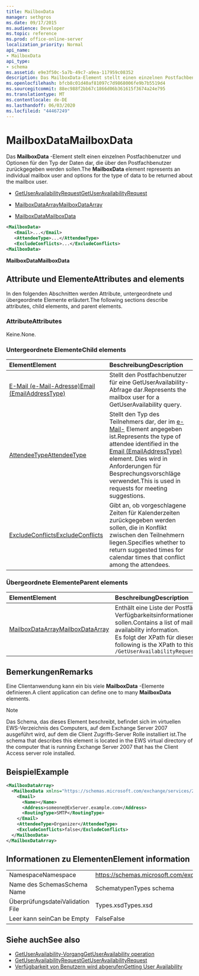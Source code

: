 ```yaml
---
title: MailboxData
manager: sethgros
ms.date: 09/17/2015
ms.audience: Developer
ms.topic: reference
ms.prod: office-online-server
localization_priority: Normal
api_name:
- MailboxData
api_type:
- schema
ms.assetid: e9e3f50c-5a7b-49c7-a9ea-117959c08352
description: Das MailboxData-Element stellt einen einzelnen Postfachbenutzer und Optionen für den Typ der Daten dar, die über den Postfachbenutzer zurückgegeben werden sollen.
ms.openlocfilehash: bfcb8c01d40af81097c7d9868006fe9b7b5519d4
ms.sourcegitcommit: 88ec988f2bb67c1866d06b361615f3674a24e795
ms.translationtype: MT
ms.contentlocale: de-DE
ms.lasthandoff: 06/03/2020
ms.locfileid: "44467249"
---
```

# <a name="mailboxdata"></a><span data-ttu-id="d3dbe-103">MailboxData</span><span class="sxs-lookup"><span data-stu-id="d3dbe-103">MailboxData</span></span>

<span data-ttu-id="d3dbe-104">Das **MailboxData** -Element stellt einen einzelnen Postfachbenutzer und Optionen für den Typ der Daten dar, die über den Postfachbenutzer zurückgegeben werden sollen.</span><span class="sxs-lookup"><span data-stu-id="d3dbe-104">The **MailboxData** element represents an individual mailbox user and options for the type of data to be returned about the mailbox user.</span></span> 
  
- [<span data-ttu-id="d3dbe-105">GetUserAvailabilityRequest</span><span class="sxs-lookup"><span data-stu-id="d3dbe-105">GetUserAvailabilityRequest</span></span>](getuseravailabilityrequest.md)
  
- [<span data-ttu-id="d3dbe-106">MailboxDataArray</span><span class="sxs-lookup"><span data-stu-id="d3dbe-106">MailboxDataArray</span></span>](mailboxdataarray.md)
  
- [<span data-ttu-id="d3dbe-107">MailboxData</span><span class="sxs-lookup"><span data-stu-id="d3dbe-107">MailboxData</span></span>](mailboxdata.md)
  
```xml
<MailboxData>
   <Email>...</Email>
   <AttendeeType>...</AttendeeType>
   <ExcludeConflicts>...</ExcludeConflicts>
<MailboxData>
```

<span data-ttu-id="d3dbe-108">**MailboxData**</span><span class="sxs-lookup"><span data-stu-id="d3dbe-108">**MailboxData**</span></span>

## <a name="attributes-and-elements"></a><span data-ttu-id="d3dbe-109">Attribute und Elemente</span><span class="sxs-lookup"><span data-stu-id="d3dbe-109">Attributes and elements</span></span>

<span data-ttu-id="d3dbe-110">In den folgenden Abschnitten werden Attribute, untergeordnete und übergeordnete Elemente erläutert.</span><span class="sxs-lookup"><span data-stu-id="d3dbe-110">The following sections describe attributes, child elements, and parent elements.</span></span>
  
### <a name="attributes"></a><span data-ttu-id="d3dbe-111">Attribute</span><span class="sxs-lookup"><span data-stu-id="d3dbe-111">Attributes</span></span>

<span data-ttu-id="d3dbe-112">Keine.</span><span class="sxs-lookup"><span data-stu-id="d3dbe-112">None.</span></span>
  
### <a name="child-elements"></a><span data-ttu-id="d3dbe-113">Untergeordnete Elemente</span><span class="sxs-lookup"><span data-stu-id="d3dbe-113">Child elements</span></span>

|<span data-ttu-id="d3dbe-114">**Element**</span><span class="sxs-lookup"><span data-stu-id="d3dbe-114">**Element**</span></span>|<span data-ttu-id="d3dbe-115">**Beschreibung**</span><span class="sxs-lookup"><span data-stu-id="d3dbe-115">**Description**</span></span>|
|:-----|:-----|
|[<span data-ttu-id="d3dbe-116">E-Mail (e-Mail-Adresse)</span><span class="sxs-lookup"><span data-stu-id="d3dbe-116">Email (EmailAddressType)</span></span>](email-emailaddresstype.md) <br/> |<span data-ttu-id="d3dbe-117">Stellt den Postfachbenutzer für eine GetUserAvailability-Abfrage dar.</span><span class="sxs-lookup"><span data-stu-id="d3dbe-117">Represents the mailbox user for a GetUserAvailability query.</span></span>  <br/> |
|[<span data-ttu-id="d3dbe-118">AttendeeType</span><span class="sxs-lookup"><span data-stu-id="d3dbe-118">AttendeeType</span></span>](attendeetype.md) <br/> |<span data-ttu-id="d3dbe-119">Stellt den Typ des Teilnehmers dar, der im [e-Mail-](email-emailaddresstype.md) Element angegeben ist.</span><span class="sxs-lookup"><span data-stu-id="d3dbe-119">Represents the type of attendee identified in the [Email (EmailAddressType)](email-emailaddresstype.md) element.</span></span> <span data-ttu-id="d3dbe-120">Dies wird in Anforderungen für Besprechungsvorschläge verwendet.</span><span class="sxs-lookup"><span data-stu-id="d3dbe-120">This is used in requests for meeting suggestions.</span></span>  <br/> |
|[<span data-ttu-id="d3dbe-121">ExcludeConflicts</span><span class="sxs-lookup"><span data-stu-id="d3dbe-121">ExcludeConflicts</span></span>](excludeconflicts.md) <br/> |<span data-ttu-id="d3dbe-122">Gibt an, ob vorgeschlagene Zeiten für Kalenderzeiten zurückgegeben werden sollen, die in Konflikt zwischen den Teilnehmern liegen.</span><span class="sxs-lookup"><span data-stu-id="d3dbe-122">Specifies whether to return suggested times for calendar times that conflict among the attendees.</span></span>  <br/> |
   
### <a name="parent-elements"></a><span data-ttu-id="d3dbe-123">Übergeordnete Elemente</span><span class="sxs-lookup"><span data-stu-id="d3dbe-123">Parent elements</span></span>

|<span data-ttu-id="d3dbe-124">**Element**</span><span class="sxs-lookup"><span data-stu-id="d3dbe-124">**Element**</span></span>|<span data-ttu-id="d3dbe-125">**Beschreibung**</span><span class="sxs-lookup"><span data-stu-id="d3dbe-125">**Description**</span></span>|
|:-----|:-----|
|[<span data-ttu-id="d3dbe-126">MailboxDataArray</span><span class="sxs-lookup"><span data-stu-id="d3dbe-126">MailboxDataArray</span></span>](mailboxdataarray.md) <br/> |<span data-ttu-id="d3dbe-127">Enthält eine Liste der Postfächer, die nach Verfügbarkeitsinformationen abgefragt werden sollen.</span><span class="sxs-lookup"><span data-stu-id="d3dbe-127">Contains a list of mailboxes to query for availability information.</span></span>  <br/> <span data-ttu-id="d3dbe-128">Es folgt der XPath für dieses Element:</span><span class="sxs-lookup"><span data-stu-id="d3dbe-128">The following is the XPath to this element:</span></span>  <br/>  `/GetUserAvailabilityRequest/MailboxDataArray[i]` <br/> |
   
## <a name="remarks"></a><span data-ttu-id="d3dbe-129">Bemerkungen</span><span class="sxs-lookup"><span data-stu-id="d3dbe-129">Remarks</span></span>

<span data-ttu-id="d3dbe-130">Eine Clientanwendung kann ein bis viele **MailboxData** -Elemente definieren.</span><span class="sxs-lookup"><span data-stu-id="d3dbe-130">A client application can define one to many **MailboxData** elements.</span></span> 
  
> [!NOTE]
> <span data-ttu-id="d3dbe-131">Das Schema, das dieses Element beschreibt, befindet sich im virtuellen EWS-Verzeichnis des Computers, auf dem Exchange Server 2007 ausgeführt wird, auf dem die Client Zugriffs-Server Rolle installiert ist.</span><span class="sxs-lookup"><span data-stu-id="d3dbe-131">The schema that describes this element is located in the EWS virtual directory of the computer that is running Exchange Server 2007 that has the Client Access server role installed.</span></span> 
  
## <a name="example"></a><span data-ttu-id="d3dbe-132">Beispiel</span><span class="sxs-lookup"><span data-stu-id="d3dbe-132">Example</span></span>

```xml
<MailboxDataArray>
  <MailboxData xmlns="https://schemas.microsoft.com/exchange/services/2006/types">
    <Email>
      <Name></Name>
      <Address>someone@ExServer.example.com</Address>
      <RoutingType>SMTP</RoutingType>
    </Email>
    <AttendeeType>Organizer</AttendeeType>
    <ExcludeConflicts>false</ExcludeConflicts>
  </MailboxData>
</MailboxDataArray>
```

## <a name="element-information"></a><span data-ttu-id="d3dbe-133">Informationen zu Elementen</span><span class="sxs-lookup"><span data-stu-id="d3dbe-133">Element information</span></span>

|||
|:-----|:-----|
|<span data-ttu-id="d3dbe-134">Namespace</span><span class="sxs-lookup"><span data-stu-id="d3dbe-134">Namespace</span></span>  <br/> |https://schemas.microsoft.com/exchange/services/2006/types  <br/> |
|<span data-ttu-id="d3dbe-135">Name des Schemas</span><span class="sxs-lookup"><span data-stu-id="d3dbe-135">Schema Name</span></span>  <br/> |<span data-ttu-id="d3dbe-136">Schematypen</span><span class="sxs-lookup"><span data-stu-id="d3dbe-136">Types schema</span></span>  <br/> |
|<span data-ttu-id="d3dbe-137">Überprüfungsdatei</span><span class="sxs-lookup"><span data-stu-id="d3dbe-137">Validation File</span></span>  <br/> |<span data-ttu-id="d3dbe-138">Types.xsd</span><span class="sxs-lookup"><span data-stu-id="d3dbe-138">Types.xsd</span></span>  <br/> |
|<span data-ttu-id="d3dbe-139">Leer kann sein</span><span class="sxs-lookup"><span data-stu-id="d3dbe-139">Can be Empty</span></span>  <br/> |<span data-ttu-id="d3dbe-140">False</span><span class="sxs-lookup"><span data-stu-id="d3dbe-140">False</span></span>  <br/> |
   
## <a name="see-also"></a><span data-ttu-id="d3dbe-141">Siehe auch</span><span class="sxs-lookup"><span data-stu-id="d3dbe-141">See also</span></span>

- [<span data-ttu-id="d3dbe-142">GetUserAvailability-Vorgang</span><span class="sxs-lookup"><span data-stu-id="d3dbe-142">GetUserAvailability operation</span></span>](getuseravailability-operation.md)
- [<span data-ttu-id="d3dbe-143">GetUserAvailabilityRequest</span><span class="sxs-lookup"><span data-stu-id="d3dbe-143">GetUserAvailabilityRequest</span></span>](getuseravailabilityrequest.md)
- [<span data-ttu-id="d3dbe-144">Verfügbarkeit von Benutzern wird abgerufen</span><span class="sxs-lookup"><span data-stu-id="d3dbe-144">Getting User Availability</span></span>](https://msdn.microsoft.com/library/d4133fcb-9b0f-4e6b-aadf-a389da83516a%28Office.15%29.aspx)

